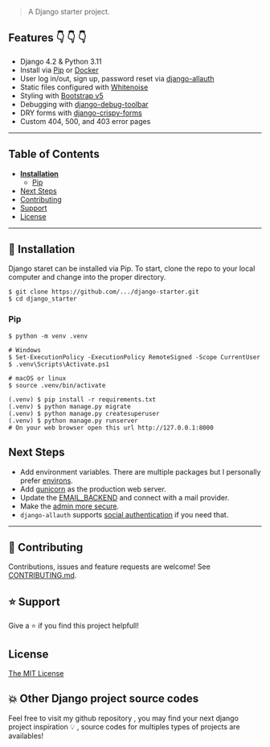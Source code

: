 > A Django starter project. 


## Features :point_down: :point_down: :point_down:

- Django 4.2 & Python 3.11
- Install via [Pip](https://pypi.org/project/pip/) or [Docker](https://www.docker.com/)
- User log in/out, sign up, password reset via [django-allauth](https://github.com/pennersr/django-allauth)
- Static files configured with [Whitenoise](http://whitenoise.evans.io/en/stable/index.html)
- Styling with [Bootstrap v5](https://getbootstrap.com/)
- Debugging with [django-debug-toolbar](https://github.com/jazzband/django-debug-toolbar)
- DRY forms with [django-crispy-forms](https://github.com/django-crispy-forms/django-crispy-forms)
- Custom 404, 500, and 403 error pages
----

## Table of Contents
* **[Installation](#installation)**
  * [Pip](#pip)
* [Next Steps](#next-steps)
* [Contributing](#contributing)
* [Support](#support)
* [License](#license)

----

## 📖 Installation
Django staret can be installed via Pip. 
To start, clone the repo to your local computer and change into the proper directory.

```
$ git clone https://github.com/.../django-starter.git
$ cd django_starter
```

### Pip

```
$ python -m venv .venv

# Windows
$ Set-ExecutionPolicy -ExecutionPolicy RemoteSigned -Scope CurrentUser
$ .venv\Scripts\Activate.ps1

# macOS or linux
$ source .venv/bin/activate

(.venv) $ pip install -r requirements.txt
(.venv) $ python manage.py migrate
(.venv) $ python manage.py createsuperuser
(.venv) $ python manage.py runserver
# On your web browser open this url http://127.0.0.1:8000
```


## Next Steps

- Add environment variables. There are multiple packages but I personally prefer [environs](https://pypi.org/project/environs/).
- Add [gunicorn](https://pypi.org/project/gunicorn/) as the production web server.
- Update the [EMAIL_BACKEND](https://docs.djangoproject.com/en/4.0/topics/email/#module-django.core.mail) and connect with a mail provider.
- Make the [admin more secure](https://opensource.com/article/18/1/10-tips-making-django-admin-more-secure).
- `django-allauth` supports [social authentication](https://django-allauth.readthedocs.io/en/latest/providers.html) if you need that.

----

## 🤝 Contributing

Contributions, issues and feature requests are welcome! See [CONTRIBUTING.md](https://github.com/.../CONTRIBUTING.md).

## ⭐️ Support

Give a ⭐️  if you find this project helpfull!

## License

[The MIT License](LICENSE)


## :boom: Other Django project source codes
Feel free to visit my github repository , you may find your next django project inspiration :bulb: , source codes for multiples types of projects are availables!